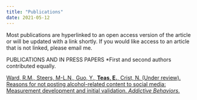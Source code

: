 ```yaml
---
title: "Publications"
date: 2021-05-12
---
```


Most publications are hyperlinked to an open access version of the article or will be updated with a link shortly. If you would like access to an article that is not linked, please email me.

PUBLICATIONS AND IN PRESS PAPERS
*First and second authors contributed equally.

[Ward, R.M., Steers, M-L.N., Guo, Y., **Teas, E.**, Crist, N. (Under review). Reasons for not posting alcohol-related content
to social media: Measurement development and initial validation. *Addictive Behaviors*.](https://www.linkGoesHere.com)
